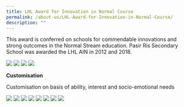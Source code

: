 ```yaml
---
title: LHL Award for Innovation in Normal Course
permalink: /about-us/LHL-Award-for-Innovation-in-Normal-Course/
description: ""
---
```

This award is conferred on schools for commendable innovations and strong outcomes in the Normal Stream education. Pasir Ris Secondary School was awarded the LHL AIN in 2012 and 2018. 

![](/images/Education_Career%20Guidance%201.jpeg)
![](/images/Education_Career%20Guidance%202.jpeg)
![](/images/Career-Oriented%20Elective%20Modules.jpeg)
![](/images/BMP.jpeg)

**Customisation**   

Customisation on basis of ability, interest and socio-emotional needs

![](/images/ASE%201.jpeg)
![](/images/ASE%202.jpeg)
![](/images/ASE%203.jpeg)
![](/images/TOP.jpeg)
![](/images/Student%20Recreation%20Club%201.jpeg)
![](/images/Student%20Recreation%20Club%202.jpeg)
![](/images/NAC.jpeg)
![](/images/OLJ.jpeg)